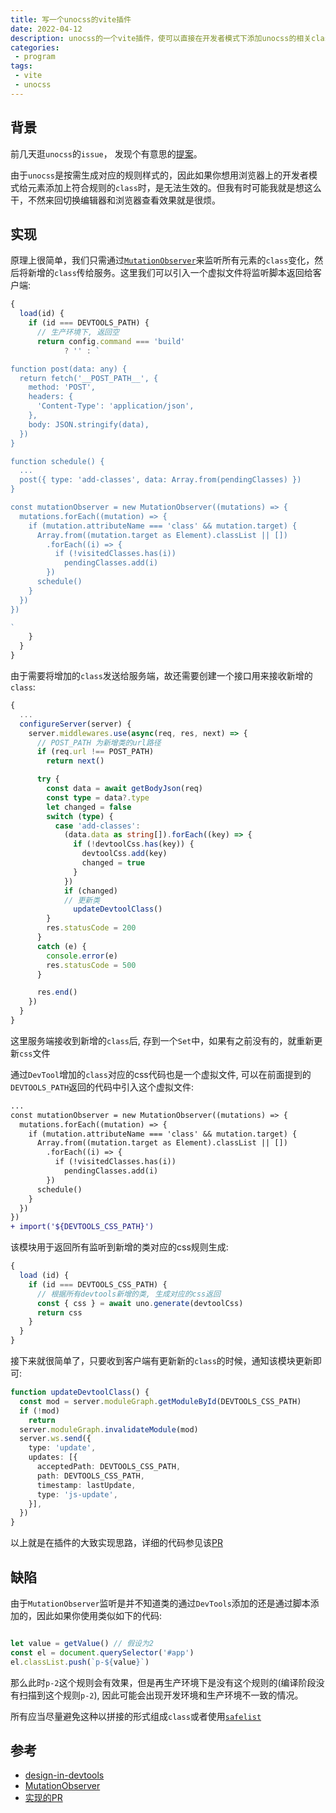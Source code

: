 ```yaml
---
title: 写一个unocss的vite插件
date: 2022-04-12
description: unocss的一个vite插件，使可以直接在开发者模式下添加unocss的相关class看到效果
categories:
 - program
tags:
 - vite
 - unocss
---
```


## 背景

前几天逛`unocss`的`issue`， 发现个有意思的[提案](https://github.com/unocss/unocss/issues/796)。

由于`unocss`是按需生成对应的规则样式的，因此如果你想用浏览器上的开发者模式给元素添加上符合规则的`class`时，是无法生效的。但我有时可能我就是想这么干，不然来回切换编辑器和浏览器查看效果就是很烦。

## 实现

原理上很简单，我们只需通过[`MutationObserver`](https://developer.mozilla.org/en-US/docs/Web/API/MutationObserver)来监听所有元素的`class`变化，然后将新增的`class`传给服务。这里我们可以引入一个虚拟文件将监听脚本返回给客户端:

```ts
{
  load(id) {
    if (id === DEVTOOLS_PATH) {
      // 生产环境下, 返回空
      return config.command === 'build'
            ? '' : `

function post(data: any) {
  return fetch('__POST_PATH__', {
    method: 'POST',
    headers: {
      'Content-Type': 'application/json',
    },
    body: JSON.stringify(data),
  })
}

function schedule() {
  ...
  post({ type: 'add-classes', data: Array.from(pendingClasses) })
}

const mutationObserver = new MutationObserver((mutations) => {
  mutations.forEach((mutation) => {
    if (mutation.attributeName === 'class' && mutation.target) {
      Array.from((mutation.target as Element).classList || [])
        .forEach((i) => {
          if (!visitedClasses.has(i))
            pendingClasses.add(i)
        })
      schedule()
    }
  })
})

`
    }
  }
}

```

由于需要将增加的`class`发送给服务端，故还需要创建一个接口用来接收新增的`class`:

```ts
{
  ...
  configureServer(server) {
    server.middlewares.use(async(req, res, next) => {
      // POST_PATH 为新增类的url路径
      if (req.url !== POST_PATH)
        return next()

      try {
        const data = await getBodyJson(req)
        const type = data?.type
        let changed = false
        switch (type) {
          case 'add-classes':
            (data.data as string[]).forEach((key) => {
              if (!devtoolCss.has(key)) {
                devtoolCss.add(key)
                changed = true
              }
            })
            if (changed)
            // 更新类
              updateDevtoolClass()
        }
        res.statusCode = 200
      }
      catch (e) {
        console.error(e)
        res.statusCode = 500
      }

      res.end()
    })
  }
}
```

这里服务端接收到新增的`class`后, 存到一个`Set`中，如果有之前没有的，就重新更新`css`文件

通过`DevTool`增加的`class`对应的css代码也是一个虚拟文件, 可以在前面提到的`DEVTOOLS_PATH`返回的代码中引入这个虚拟文件:

```diff
...
const mutationObserver = new MutationObserver((mutations) => {
  mutations.forEach((mutation) => {
    if (mutation.attributeName === 'class' && mutation.target) {
      Array.from((mutation.target as Element).classList || [])
        .forEach((i) => {
          if (!visitedClasses.has(i))
            pendingClasses.add(i)
        })
      schedule()
    }
  })
})
+ import('${DEVTOOLS_CSS_PATH}')
```

该模块用于返回所有监听到新增的类对应的css规则生成:

```ts
{
  load (id) {
    if (id === DEVTOOLS_CSS_PATH) {
      // 根据所有devtools新增的类, 生成对应的css返回
      const { css } = await uno.generate(devtoolCss)
      return css
    }
  }
}
```

接下来就很简单了，只要收到客户端有更新新的`class`的时候，通知该模块更新即可:

```ts
function updateDevtoolClass() {
  const mod = server.moduleGraph.getModuleById(DEVTOOLS_CSS_PATH)
  if (!mod)
    return
  server.moduleGraph.invalidateModule(mod)
  server.ws.send({
    type: 'update',
    updates: [{
      acceptedPath: DEVTOOLS_CSS_PATH,
      path: DEVTOOLS_CSS_PATH,
      timestamp: lastUpdate,
      type: 'js-update',
    }],
  })
}
```

以上就是在插件的大致实现思路，详细的代码参见该[PR](https://github.com/unocss/unocss/pull/812)

## 缺陷

由于`MutationObserver`监听是并不知道类的通过`DevTools`添加的还是通过脚本添加的，因此如果你使用类似如下的代码:

```ts

let value = getValue() // 假设为2
const el = document.querySelector('#app')
el.classList.push(`p-${value}`)

```

那么此时`p-2`这个规则会有效果，但是再生产环境下是没有这个规则的(编译阶段没有扫描到这个规则`p-2`), 因此可能会出现开发环境和生产环境不一致的情况。

所有应当尽量避免这种以拼接的形式组成`class`或者使用[`safelist`](https://github.com/unocss/unocss/issues/511)

## 参考

- [design-in-devtools](https://windicss.org/integrations/vite.html#design-in-devtools)
- [MutationObserver](https://developer.mozilla.org/zh-CN/docs/Web/API/MutationObserver)
- [实现的PR](https://github.com/unocss/unocss/pull/812)